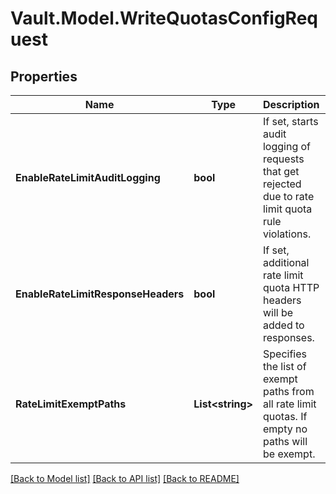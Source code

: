 # Vault.Model.WriteQuotasConfigRequest

## Properties

Name | Type | Description | Notes
------------ | ------------- | ------------- | -------------
**EnableRateLimitAuditLogging** | **bool** | If set, starts audit logging of requests that get rejected due to rate limit quota rule violations. | [optional] 
**EnableRateLimitResponseHeaders** | **bool** | If set, additional rate limit quota HTTP headers will be added to responses. | [optional] 
**RateLimitExemptPaths** | **List&lt;string&gt;** | Specifies the list of exempt paths from all rate limit quotas. If empty no paths will be exempt. | [optional] 

[[Back to Model list]](../README.md#documentation-for-models) [[Back to API list]](../README.md#documentation-for-api-endpoints) [[Back to README]](../README.md)

